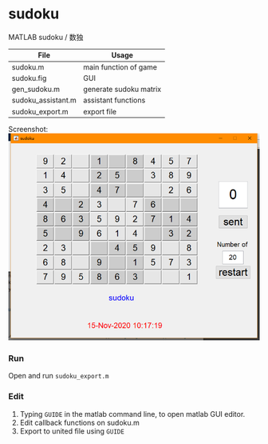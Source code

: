 # sudoku
MATLAB sudoku / 数独

| File               | Usage                  |
| ------------------ | ---------------------- |
| sudoku.m           | main function of game  |
| sudoku.fig         | GUI                    |
| gen_sudoku.m       | generate sudoku matrix |
| sudoku_assistant.m | assistant functions    |
| sudoku_export.m    | export file            |

Screenshot:
![](screenshots/screenshot.png)

### Run

Open and run `sudoku_export.m`

### Edit

1. Typing `GUIDE` in the matlab command line, to open matlab GUI editor.
2. Edit callback functions on sudoku.m
3. Export to united file using `GUIDE`
